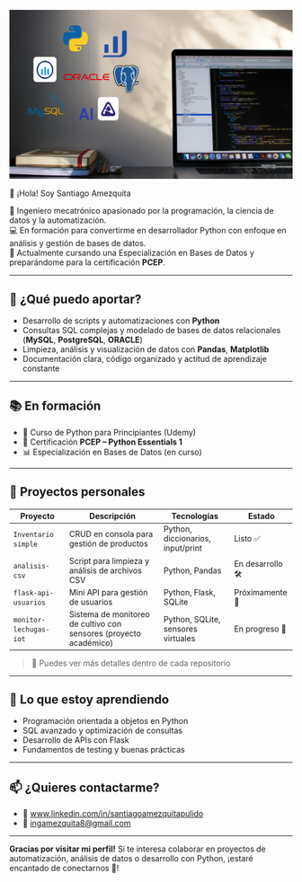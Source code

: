<p align="center">
  <img src="https://github.com/ingamezquita/ingamezquita/blob/main/banner.png" alt="Banner" style= width="100%" height="auto" />
</p>
👋 ¡Hola! Soy Santiago Amezquita

🎯 Ingeniero mecatrónico apasionado por la programación, la ciencia de datos y la automatización.  
💻 En formación para convertirme en desarrollador Python con enfoque en análisis y gestión de bases de datos.  
🚀 Actualmente cursando una Especialización en Bases de Datos y preparándome para la certificación **PCEP**.

---

## 💼 ¿Qué puedo aportar?
- Desarrollo de scripts y automatizaciones con **Python**
- Consultas SQL complejas y modelado de bases de datos relacionales (**MySQL**, **PostgreSQL**, **ORACLE**)
- Limpieza, análisis y visualización de datos con **Pandas**, **Matplotlib**
- Documentación clara, código organizado y actitud de aprendizaje constante

---

## 📚 En formación
- 📘 Curso de Python para Principiantes (Udemy)
- 🧠 Certificación **PCEP – Python Essentials 1**
- 📊 Especialización en Bases de Datos (en curso)

---

## 🔨 Proyectos personales

| Proyecto | Descripción | Tecnologías | Estado |
|---------|-------------|-------------|--------|
| `Inventario simple` | CRUD en consola para gestión de productos | Python, diccionarios, input/print |Listo ✅  |
| `analisis-csv` | Script para limpieza y análisis de archivos CSV | Python, Pandas | En desarrollo 🛠️ |
| `flask-api-usuarios` | Mini API para gestión de usuarios | Python, Flask, SQLite | Próximamente 🚧 |
| `monitor-lechugas-iot` | Sistema de monitoreo de cultivo con sensores (proyecto académico) | Python, SQLite, sensores virtuales | En progreso 🌱 |

> 📁 Puedes ver más detalles dentro de cada repositorio

---

## 🧠 Lo que estoy aprendiendo
- Programación orientada a objetos en Python
- SQL avanzado y optimización de consultas
- Desarrollo de APIs con Flask
- Fundamentos de testing y buenas prácticas

---

## 📫 ¿Quieres contactarme?

- 💼 www.linkedin.com/in/santiagoamezquitapulido
- 📧 ingamezquita8@gmail.com


---

**Gracias por visitar mi perfil!** Si te interesa colaborar en proyectos de automatización, análisis de datos o desarrollo con Python, ¡estaré encantado de conectarnos 🙌!

